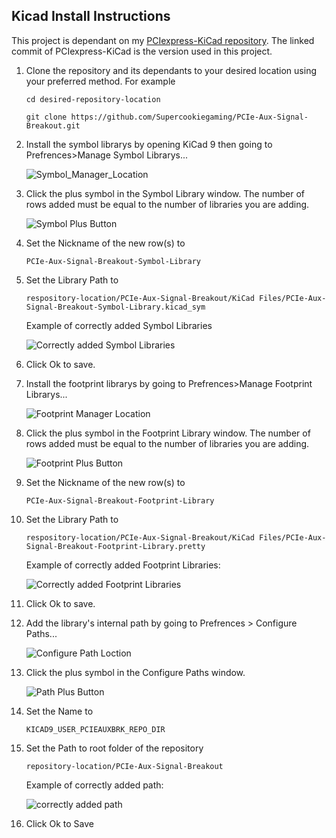 ## Kicad Install Instructions

This project is dependant on my [PCIexpress-KiCad repository](https://github.com/Supercookiegaming/PCIexpress-KiCad/commit/efb5ea7d4e6b977a15ab6a312c45c6d05c768622). The linked commit of PCIexpress-KiCad is the version used in this project.

1. Clone the repository and its dependants to your desired location using your preferred method. For example 

   `cd desired-repository-location`
   
   `git clone https://github.com/Supercookiegaming/PCIe-Aux-Signal-Breakout.git`
   
2. Install the symbol librarys by opening KiCad 9 then going to Prefrences>Manage Symbol Librarys...

    ![Symbol_Manager_Location](/Instructions/Instruction_Pictures/Symbol_Library_Location.jpg)
   
3. Click the plus symbol in the Symbol Library window. The number of rows added must be equal to the number of libraries you are adding.

    ![Symbol Plus Button](/Instructions/Instruction_Pictures/Symbol_Library_Plus_Button.jpg)
   
4. Set the Nickname of the new row(s) to

      
   `PCIe-Aux-Signal-Breakout-Symbol-Library`
   


5. Set the Library Path to 


   
   `respository-location/PCIe-Aux-Signal-Breakout/KiCad Files/PCIe-Aux-Signal-Breakout-Symbol-Library.kicad_sym`


   Example of correctly added Symbol Libraries

   ![Correctly added Symbol Libraries](/Instructions/Instruction_Pictures/Symbol_Library_Example.jpg)
   
6. Click Ok to save.
7. Install the footprint librarys by going to Prefrences>Manage Footprint Librarys...

    ![Footprint Manager Location](/Instructions/Instruction_Pictures/Footprint_Library_Location.jpg)
    
8. Click the plus symbol in the Footprint Library window. The number of rows added must be equal to the number of libraries you are adding.

    ![Footprint Plus Button](/Instructions/Instruction_Pictures/Footprint_Library_Plus_Button.jpg)
    
9. Set the Nickname of the new row(s) to

   
    `PCIe-Aux-Signal-Breakout-Footprint-Library`
   


10. Set the Library Path to 

   
    `respository-location/PCIe-Aux-Signal-Breakout/KiCad Files/PCIe-Aux-Signal-Breakout-Footprint-Library.pretty`



    Example of correctly added Footprint Libraries:

    ![Correctly added Footprint Libraries](/Instructions/Instruction_Pictures/Footprint_Library_Example.jpg)
11. Click Ok to save.   
12. Add the library's internal path by going to Prefrences > Configure Paths...

    ![Configure Path Loction](/Instructions/Instruction_Pictures/Configure_Paths_Location.jpg)
    
13. Click the plus symbol in the Configure Paths window.

    ![Path Plus Button](/Instructions/Instruction_Pictures/Configure_Paths_Plus_Button.jpg)
    
14. Set the Name to

    `KICAD9_USER_PCIEAUXBRK_REPO_DIR`

15. Set the Path to root folder of the repository
    
     `repository-location/PCIe-Aux-Signal-Breakout`
    
    Example of correctly added path:

    ![correctly added path](/Instructions/Instruction_Pictures/Configure_Paths_Exmaple.jpg)

16. Click Ok to Save
